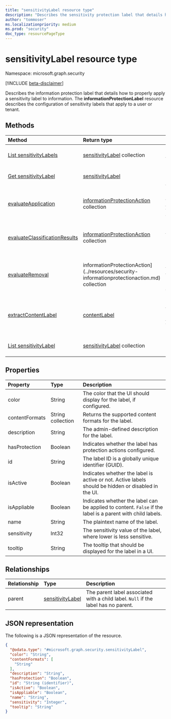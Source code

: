 ```yaml
---
title: "sensitivityLabel resource type"
description: "Describes the sensitivity protection label that details how to properly apply a sensitivity label to information."
author: "tommoser"
ms.localizationpriority: medium
ms.prod: "security"
doc_type: resourcePageType
---
```


# sensitivityLabel resource type

Namespace: microsoft.graph.security

[!INCLUDE [beta-disclaimer](../../includes/beta-disclaimer.md)]

Describes the information protection label that details how to properly apply a sensitivity label to information. The **informationProtectionLabel** resource describes the configuration of sensitivity labels that apply to a user or tenant.  
## Methods

| Method                                                                                             | Return type                                                                                    | Description                                                                                                                                                            |
| :------------------------------------------------------------------------------------------------- | :--------------------------------------------------------------------------------------------- | :--------------------------------------------------------------------------------------------------------------------------------------------------------------------- |
| [List sensitivityLabels](../api/security-list-sensitivitylabels.md)                                | [sensitivityLabel](../resources/security-sensitivitylabel.md) collection                       | Get a list of the [sensitivityLabel](../resources/security-sensitivitylabel.md) objects and their properties.                                                          |
| [Get sensitivityLabel](../api/security-sensitivitylabel-get.md)                                    | [sensitivityLabel](../resources/security-sensitivitylabel.md)                                  | Read the properties and relationships of a [sensitivityLabel](../resources/security-sensitivitylabel.md) object.                                                       |
| [evaluateApplication](../api/security-sensitivitylabel-evaluateapplication.md)                     | [informationProtectionAction](../resources/security-informationprotectionaction.md) collection | Given an input of [contentInfo](contentinfo.md) and [labelingOptions](labelingoptions.md), compute the set of actions required to apply the label.                      |
| [evaluateClassificationResults](../api/security-sensitivitylabel-evaluateclassificationresults.md) | [informationProtectionAction](../resources/security-informationprotectionaction.md) collection | Given an input of [contentInfo](contentinfo.md) and classification results, compute the set of actions required to apply the label.                                     |
| [evaluateRemoval](../api/security-sensitivitylabel-evaluateremoval.md)                             | informationProtectionAction](../resources/security-informationprotectionaction.md) collection  | Given an input of [contentInfo](contentinfo.md) and [downgradeJustification](downgradejustification.md), compute the actions that should be taken to remove the label. |
| [extractContentLabel](../api/security-sensitivitylabel-extractcontentlabel.md)                     | [contentLabel](../resources/security-contentlabel.md)                                          | Given an input of [contentInfo](contentinfo.md), return details on the [informationProtectionLabel](informationprotectionlabel.md) that the metadata represents.       |
| [List sensitivityLabel](../api/security-list-sensitivitylabels.md)                                 | [sensitivityLabel](../resources/security-sensitivitylabel.md) collection                       | Get the **sensitivityLabel** resources from the **parent** navigation property.                                                                                                |

## Properties
| Property       | Type              | Description                                                                                              |
| :------------- | :---------------- | :------------------------------------------------------------------------------------------------------- |
| color          | String            | The color that the UI should display for the label, if configured.                                       |
| contentFormats | String collection | Returns the supported content formats for the label.                                                     |
| description    | String            | The admin-defined description for the label.                                                             |
| hasProtection  | Boolean           | Indicates whether the label has protection actions configured.                                           |
| id             | String            | The label ID is a globally unique identifier (GUID).                                                     |
| isActive       | Boolean           | Indicates whether the label is active or not. Active labels should be hidden or disabled in the UI.      |
| isAppliable    | Boolean           | Indicates whether the label can be applied to content. `False` if the label is a parent with child labels. |
| name           | String            | The plaintext name of the label.                                                                         |
| sensitivity    | Int32             | The sensitivity value of the label, where lower is less sensitive.                                       |
| tooltip        | String            | The tooltip that should be displayed for the label in a UI.                                              |

## Relationships
| Relationship | Type                                                          | Description                                                                  |
| :----------- | :------------------------------------------------------------ | :--------------------------------------------------------------------------- |
| parent       | [sensitivityLabel](../resources/security-sensitivitylabel.md) | The parent label associated with a child label. `Null` if the label has no parent. |

## JSON representation
The following is a JSON representation of the resource.
<!-- {
  "blockType": "resource",
  "keyProperty": "id",
  "@odata.type": "microsoft.graph.security.sensitivityLabel",
  "openType": false
}
-->
``` json
{
  "@odata.type": "#microsoft.graph.security.sensitivityLabel",
  "color": "String",
  "contentFormats": [
    "String"
  ],
  "description": "String",
  "hasProtection": "Boolean",
  "id": "String (identifier)",
  "isActive": "Boolean",
  "isAppliable": "Boolean",
  "name": "String",
  "sensitivity": "Integer",
  "tooltip": "String"
}
```

